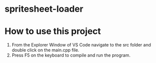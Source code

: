# spritesheet-loader

# How to use this project
1. From the Explorer Window of VS Code navigate to the src folder and double click on the main.cpp file.
2. Press F5 on the keyboard to compile and run the program.
